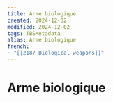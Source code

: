 ```yaml
---
title: Arme biologique
created: 2024-12-02
modified: 2024-12-02
tags: TBSMetadata
alias: Arme biologique
french:
- "[[2187 Biological weapons]]"
---
```

# Arme biologique
